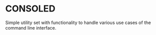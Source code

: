 # CONSOLED
Simple utility set with functionality to handle various use cases of the command line interface.
